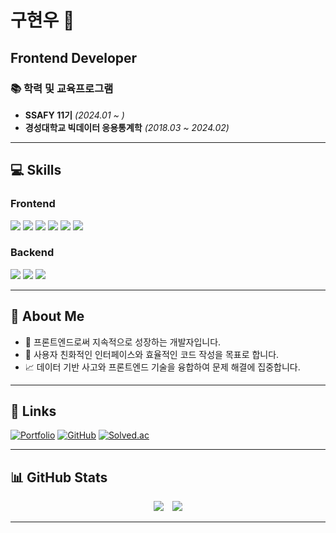 <div align="left">

# 구현우 👋  
**Frontend Developer**  
---

### 📚 학력 및 교육프로그램
- **SSAFY 11기** *(2024.01 ~ )*
- **경성대학교 빅데이터 응용통계학** *(2018.03 ~ 2024.02)*

---

## 💻 Skills

### **Frontend**  
<div align="left">
  <img src="https://img.shields.io/badge/HTML5-E34F26?style=flat-square&logo=HTML5&logoColor=white" />
  <img src="https://img.shields.io/badge/CSS3-1572B6?style=flat-square&logo=CSS3&logoColor=white" />
  <img src="https://img.shields.io/badge/JavaScript-F7DF1E?style=flat-square&logo=JavaScript&logoColor=white" />
  <img src="https://img.shields.io/badge/React-61DAFB?style=flat-square&logo=React&logoColor=white" />
  <img src="https://img.shields.io/badge/vue.js-4FC08D?style=flat-square&logo=vue.js&logoColor=white" />
  <img src="https://img.shields.io/badge/TypeScript-3178C6?style=flat-square&logo=TypeScript&logoColor=white" />
</div>

### **Backend**  
<div align="left">
  <img src="https://img.shields.io/badge/Node.js-339933?style=flat-square&logo=Node.js&logoColor=white" />
  <img src="https://img.shields.io/badge/Python-3766AB?style=flat-square&logo=Python&logoColor=white" />
  <img src="https://img.shields.io/badge/Django-092E20?style=flat-square&logo=Django&logoColor=white" />
</div>

---

## 🌟 About Me

- 🌱 프론트엔드로써 지속적으로 성장하는 개발자입니다.
- 🎯 사용자 친화적인 인터페이스와 효율적인 코드 작성을 목표로 합니다.
- 📈 데이터 기반 사고와 프론트엔드 기술을 융합하여 문제 해결에 집중합니다.

---

## 🔗 Links

[![Portfolio](https://img.shields.io/badge/-Portfolio-000?style=flat-square&logo=About.me&logoColor=white)](https://portfolio-nine-tawny-64.vercel.app/)
[![GitHub](https://img.shields.io/badge/-GitHub-181717?style=flat-square&logo=GitHub&logoColor=white)](https://github.com/koohyunwoo1)
[![Solved.ac](https://img.shields.io/badge/Solved.ac-0078D7?style=flat-square&logo=Sololearn&logoColor=white)](https://solved.ac/hwlove99/)

---

## 📊 GitHub Stats

<div align="center">
  <img src="https://github-readme-stats.vercel.app/api?username=koohyunwoo1&show_icons=true&theme=radical" style="margin-right: 10px" />
  <img src="http://mazassumnida.wtf/api/v2/generate_badge?boj=hwlove99" />
</div>

---
